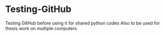 # Testing-GitHub
Testing GitHub before using it for shared python codes
Also to be used for thesis work on multiple computers
